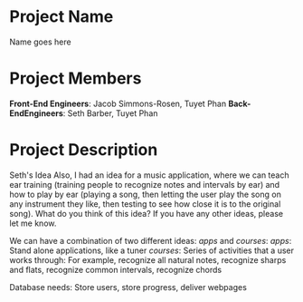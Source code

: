 # Project Name
Name goes here

# Project Members
**Front-End Engineers**: Jacob Simmons-Rosen, Tuyet Phan
**Back-EndEngineers**: Seth Barber, Tuyet Phan

# Project Description
Seth's Idea
Also, I had an idea for a music application, where we can teach ear training (training people to recognize notes and intervals by ear) 
and how to play by ear (playing a song, then letting the user play the song on any instrument they like, then testing to see how close 
it is to the original song). What do you think of this idea? If you have any other ideas, please let me know.

We can have a combination of two different ideas: *apps* and *courses*:
  *apps*:     Stand alone applications, like a tuner
  *courses*: Series of activities that a user works through: For example, recognize all natural notes, 
             recognize sharps and flats, recognize common intervals, recognize chords

Database needs: Store users, store progress, deliver webpages
